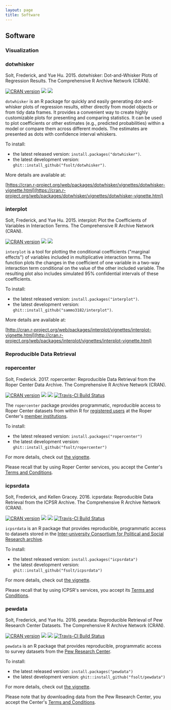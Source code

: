```yaml
---
layout: page
title: Software
---
```


## Software

### Visualization

### dotwhisker
Solt, Frederick, and Yue Hu. 2015. dotwhisker: Dot-and-Whisker Plots of Regression Results. The Comprehensive R Archive Network (CRAN). 

[![CRAN version](http://www.r-pkg.org/badges/version/dotwhisker)](https://cran.r-project.org/web/packages/dotwhisker/index.html) ![](http://cranlogs.r-pkg.org/badges/grand-total/dotwhisker)
![](http://cranlogs.r-pkg.org/badges/dotwhisker?color=orange)

`dotwhisker` is an R package for quickly and easily generating dot-and-whisker plots of regression results, either directly from model objects or from tidy data frames. It provides a convenient way to create highly customizable plots for presenting and comparing statistics. It can be used to plot coefficients or other estimates (e.g., predicted probabilities) within a model or compare them across different models. The estimates are presented as dots with confidence interval whiskers.

To install:

* the latest released version: `install.packages("dotwhisker")`.
* the latest development version: `ghit::install_github("fsolt/dotwhisker")`.

More details are available at:

[https://cran.r-project.org/web/packages/dotwhisker/vignettes/dotwhisker-vignette.html](https://cran.r-project.org/web/packages/dotwhisker/vignettes/dotwhisker-vignette.html)


### interplot
Solt, Frederick, and Yue Hu. 2015. interplot: Plot the Coefficients of Variables in Interaction Terms. The Comprehensive R Archive Network (CRAN).

[![CRAN version](http://www.r-pkg.org/badges/version/interplot)](https://cran.r-project.org/web/packages/interplot/index.html) ![](http://cranlogs.r-pkg.org/badges/grand-total/interplot)
![](http://cranlogs.r-pkg.org/badges/interplot?color=orange)

`interplot` is a tool for plotting the conditional coefficients ("marginal effects") of variables included in multiplicative interaction terms. The function plots the changes in the coefficient of one variable in a two-way interaction term conditional on the value of the other included variable. The resulting plot also includes simulated 95% confidential intervals of these coefficients.

To install:

* the latest released version: `install.packages("interplot")`.
* the latest development version: `ghit::install_github("sammo3182/interplot")`.

More details are available at:

[http://cran.r-project.org/web/packages/interplot/vignettes/interplot-vignette.html](http://cran.r-project.org/web/packages/interplot/vignettes/interplot-vignette.html)


### Reproducible Data Retrieval

### ropercenter
Solt, Frederick.  2017.  ropercenter: Reproducible Data Retrieval from the Roper Center Data Archive.  The Comprehensive R Archive Network (CRAN).

[![CRAN version](http://www.r-pkg.org/badges/version/ropercenter)](https://cran.r-project.org/package=icpsrdata) 
![](http://cranlogs.r-pkg.org/badges/grand-total/ropercenter) 
![](http://cranlogs.r-pkg.org/badges/ropercenter?color=orange)
[![Travis-CI Build Status](https://travis-ci.org/fsolt/ropercenter.svg?branch=master)](https://travis-ci.org/fsolt/ropercenter)

The `ropercenter` package provides programmatic, reproducible access to Roper Center datasets from within R for [registered users](https://ropercenter.cornell.edu/make-personalized-account/) at the Roper Center's [member institutions](https://ropercenter.cornell.edu/list-of-members/). 

To install:

* the latest released version: `install.packages("ropercenter")`
* the latest development version: `ghit::install_github("fsolt/ropercenter")`

For more details, check out [the vignette](https://cran.r-project.org/package=ropercenter/vignettes/ropercenter-vignette.html).

Please recall that by using Roper Center services, you accept the Center's [Terms and Conditions](https://ropercenter.cornell.edu/CFIDE/cf/action/registration/termsAndConditions.cfm).


### icpsrdata
Solt, Frederick, and Kellen Gracey.  2016. icpsrdata: Reproducible Data Retrieval from the ICPSR Archive. The Comprehensive R Archive Network (CRAN).

[![CRAN version](http://www.r-pkg.org/badges/version/icpsrdata)](https://cran.r-project.org/package=icpsrdata) 
![](http://cranlogs.r-pkg.org/badges/grand-total/icpsrdata)
![](http://cranlogs.r-pkg.org/badges/icpsrdata?color=orange)
[![Travis-CI Build Status](https://travis-ci.org/fsolt/icpsrdata.svg?branch=master)](https://travis-ci.org/fsolt/icpsrdata)

`icpsrdata` is an R package that provides reproducible, programmatic access to datasets stored in the [Inter-university Consortium for Political and Social Research archive](http://www.icpsr.umich.edu).

To install:

* the latest released version: `install.packages("icpsrdata")`
* the latest development version: `ghit::install_github("fsolt/icpsrdata")`

For more details, check out [the vignette](https://cran.r-project.org/web/packages/icpsrdata/vignettes/icpsrdata-vignette.html).

Please recall that by using ICPSR's services, you accept its [Terms and Conditions](http://www.icpsr.umich.edu/cgi-bin/terms?path=ICPSR&study=0001).


### pewdata
Solt, Frederick, and Yue Hu. 2016. pewdata: Reproducible Retrieval of Pew Research Center Datasets. The Comprehensive R Archive Network (CRAN).

[![CRAN version](http://www.r-pkg.org/badges/version/pewdata)](https://cran.r-project.org/package=pewdata) 
![](http://cranlogs.r-pkg.org/badges/grand-total/pewdata) 
![](http://cranlogs.r-pkg.org/badges/pewdata?color=orange)
[![Travis-CI Build Status](https://travis-ci.org/fsolt/pewdata.svg?branch=master)](https://travis-ci.org/fsolt/pewdata)

`pewdata` is an R package that provides reproducible, programmatic access to survey datasets from the [Pew Research Center](http://www.pewresearch.org).

To install:

* the latest released version: `install.packages("pewdata")`
* the latest development version: `ghit::install_github("fsolt/pewdata")`

For more details, check out [the vignette](https://cran.r-project.org/web/packages/pewdata/vignettes/pewdata-vignette.html).

Please note that by downloading data from the Pew Research Center, you accept the Center's [Terms and Conditions](http://www.people-press.org/category/datasets/?download=20060061#Legal).

